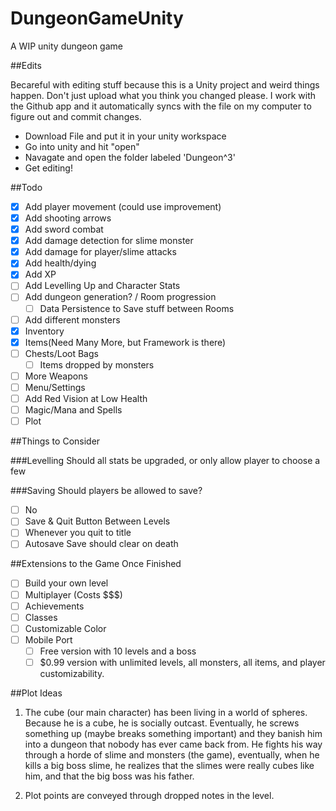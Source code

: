 # DungeonGameUnity
A WIP unity dungeon game

##Edits

Becareful with editing stuff because this is a Unity project and weird things happen. Don't just upload what you think you changed please. I work with the Github app and it automatically syncs with the file on my computer to figure out and commit changes. 

- Download File and put it in your unity workspace
- Go into unity and hit "open"
- Navagate and open the folder labeled 'Dungeon^3'
- Get editing!

##Todo
- [X] Add player movement (could use improvement)
- [X] Add shooting arrows
- [X] Add sword combat
- [X] Add damage detection for slime monster
- [X] Add damage for player/slime attacks
- [X] Add health/dying
- [X] Add XP
- [ ] Add Levelling Up and Character Stats
- [ ] Add dungeon generation? / Room progression
  - [ ] Data Persistence to Save stuff between Rooms
- [ ] Add different monsters
- [X] Inventory
- [X] Items(Need Many More, but Framework is there)
- [ ] Chests/Loot Bags
  - [ ] Items dropped by monsters
- [ ] More Weapons
- [ ] Menu/Settings
- [ ] Add Red Vision at Low Health
- [ ] Magic/Mana and Spells
- [ ] Plot

##Things to Consider

###Levelling
Should all stats be upgraded, or only allow player to choose a few

###Saving
Should players be allowed to save?
 - [ ] No
 - [ ] Save & Quit Button Between Levels
 - [ ] Whenever you quit to title
 - [ ] Autosave
Save should clear on death

##Extensions to the Game Once Finished
- [ ] Build your own level
- [ ] Multiplayer (Costs $$$)
- [ ] Achievements
- [ ] Classes
- [ ] Customizable Color
- [ ] Mobile Port
  - [ ] Free version with 10 levels and a boss
  - [ ] $0.99 version with unlimited levels, all monsters, all items, and player customizability.

##Plot Ideas

1) The cube (our main character) has been living in a world  of spheres. Because he is a cube, he is socially outcast. Eventually, he screws something up (maybe breaks something important) and they banish him into a dungeon that nobody has ever came back from. He fights his way through a horde of slime and monsters (the game), eventually, when he kills a big boss slime, he realizes that the slimes were really cubes like him, and that the big boss was his father. 

2) Plot points are conveyed through dropped notes in the level.
